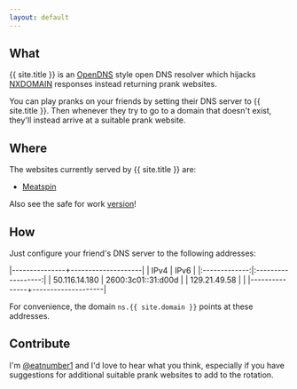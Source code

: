 ```yaml
---
layout: default
---
```

## What

{{ site.title }} is an [OpenDNS] style open DNS resolver which hijacks
[NXDOMAIN] responses instead returning prank websites.

You can play pranks on your friends by setting their DNS server to
{{ site.title }}. Then whenever they try to go to a domain that doesn't exist,
they'll instead arrive at a suitable prank website.

## Where

The websites currently served by {{ site.title }} are:

 * [Meatspin]

Also see the safe for work [version][prank.domains]!

## How

Just configure your friend's DNS server to the following addresses:

|---------------+--------------------|
|      IPv4     |        IPv6        |
|:-------------:|:------------------:|
| 50.116.14.180 | 2600:3c01::31:d00d |
| 129.21.49.58  |                    |
|---------------+--------------------|

For convenience, the domain `ns.{{ site.domain }}` points at these addresses.

## Contribute

I'm [@eatnumber1] and I'd love to hear what you think, especially if you have
suggestions for additional suitable prank websites to add to the rotation.

[OpenDNS]: http://opendns.com
[Meatspin]: http://meatspin.com
[prank.domains]: http://prank.domains
[@eatnumber1]: http://rus.har.mn
[NXDOMAIN]: http://www.dnsknowledge.com/whatis/nxdomain-non-existent-domain-2/
